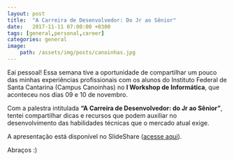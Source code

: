 ```yaml
---
layout: post
title:  "A Carreira de Desenvolvedor: Do Jr ao Sênior"
date:   2017-11-11 07:00:00 +0300
tags: [general,personal,career]
categories: general
image:  
    path: /assets/img/posts/canoinhas.jpg
---
```



Eai pessoal! Essa semana tive a oportunidade de compartilhar um pouco das minhas experiências profissionais com os alunos do Instituto Federal de Santa Cantarina (Campus Canoinhas) no **I Workshop de Informática**, que aconteceu nos dias 09 e 10 de novembro.

Com a palestra intitulada **“A Carreira de Desenvolvedor: do Jr ao Sênior”**, tentei compartilhar dicas e recursos que podem auxiliar no desenvolvimento das habilidades técnicas que o mercado atual exige.

A apresentação está disponível no SlideShare ([acesse aqui](https://pt.slideshare.net/marcospereirampj/a-carreira-de-desenvolvedor-do-jr-ao-snior
)).

Abraços :)
